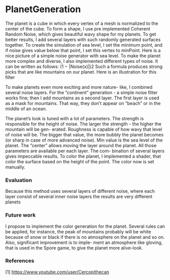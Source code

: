 # PlanetGeneration
The planet is a cube in which every vertex of a mesh is normalized to the center of the cube. To form a shape, I use pre implemented Coherent Random Noise, which gives beautiful wavy shape for my planets. To get better results, I add several layers with such randomly generated surfaces together.
To create the simulation of sea level, I set the minimum point, and if noise gives value below that point, I set this vertex to minPoint. Here is a nice picture of a simple noise generator with sea level.
To make the planet more complex and diverse, I also implemented different types of noise. It can be written as follows:
(1 − |Noise(x)|)2
Such a formula produces strong picks that are like mountains on our planet. Here is an illustration for this filter

To make planets even more exciting and more nature- like, I combined several noise layers. For the ”continent” generation - a simple noise filter works fine; then I add mountains as a second layer. The first layer is used as a mask for mountains. That way, they don’t appear on ”beach” or in the middle of an ocean.

The planet’s look is tuned with a lot of parameters. The strength is responsible for the height of noise. The larger the strength - the higher the mountain will be gen- erated. Roughness is capable of how wavy that level of noise will be. The bigger that value, the more bubbly the planet becomes (or sharp in case of more advanced noise). Min value is the sea level of the planet. The ”center” allows moving the layer around the planet. All those parameters are available per each layer. The com-
bination of several layers gives impeccable results. To color the planet, I implemented a shader, that color the surface based on the height of the point. The color now is set manually.
### Evaluation
Because this method uses several layers of different noise, where each layer consist of several inner noise layers the results are very different planets
### Future work
I propose to implement the color generation for the planet. Several rules can be applied, for instance, the peak of mountains probably will be white because of snow or black if there is no atmosphere on the planet and so on. Also, significant improvement is to imple- ment an atmosphere like gloving, that is used in the Spore game, to give the planet more alive-look.
### References
[1] https://www.youtube.com/user/Cercopithecan   
